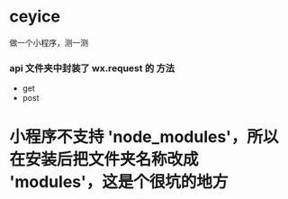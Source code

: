 # ceyice

做一个小程序，测一测

### api 文件夹中封装了 wx.request 的 方法

* get
* post

# 小程序不支持 'node_modules'，所以在安装后把文件夹名称改成 'modules'，这是个很坑的地方
